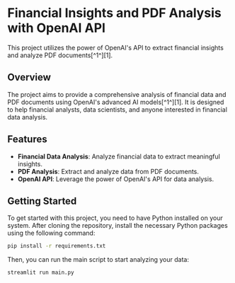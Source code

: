 # Financial Insights and PDF Analysis with OpenAI API

This project utilizes the power of OpenAI's API to extract financial insights and analyze PDF documents[^1^][1].

## Overview

The project aims to provide a comprehensive analysis of financial data and PDF documents using OpenAI's advanced AI models[^1^][1]. It is designed to help financial analysts, data scientists, and anyone interested in financial data analysis.

## Features

- **Financial Data Analysis**: Analyze financial data to extract meaningful insights.
- **PDF Analysis**: Extract and analyze data from PDF documents.
- **OpenAI API**: Leverage the power of OpenAI's API for data analysis.

## Getting Started

To get started with this project, you need to have Python installed on your system. After cloning the repository, install the necessary Python packages using the following command:

```bash
pip install -r requirements.txt
```

Then, you can run the main script to start analyzing your data:
```bash
streamlit run main.py
```

